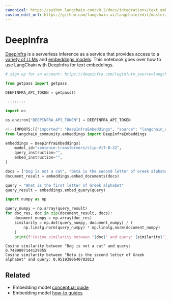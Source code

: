 ```yaml
---
canonical: https://python.langchain.com/v0.2/docs/integrations/text_embedding/deepinfra/
custom_edit_url: https://github.com/langchain-ai/langchain/edit/master/docs/docs/integrations/text_embedding/deepinfra.ipynb
---
```


# DeepInfra

[DeepInfra](https://deepinfra.com/?utm_source=langchain) is a serverless inference as a service that provides access to a [variety of LLMs](https://deepinfra.com/models?utm_source=langchain) and [embeddings models](https://deepinfra.com/models?type=embeddings&utm_source=langchain). This notebook goes over how to use LangChain with DeepInfra for text embeddings.


```python
# sign up for an account: https://deepinfra.com/login?utm_source=langchain

from getpass import getpass

DEEPINFRA_API_TOKEN = getpass()
```
```output
 ········
```

```python
import os

os.environ["DEEPINFRA_API_TOKEN"] = DEEPINFRA_API_TOKEN
```


```python
<!--IMPORTS:[{"imported": "DeepInfraEmbeddings", "source": "langchain_community.embeddings", "docs": "https://api.python.langchain.com/en/latest/embeddings/langchain_community.embeddings.deepinfra.DeepInfraEmbeddings.html", "title": "DeepInfra"}]-->
from langchain_community.embeddings import DeepInfraEmbeddings
```


```python
embeddings = DeepInfraEmbeddings(
    model_id="sentence-transformers/clip-ViT-B-32",
    query_instruction="",
    embed_instruction="",
)
```


```python
docs = ["Dog is not a cat", "Beta is the second letter of Greek alphabet"]
document_result = embeddings.embed_documents(docs)
```


```python
query = "What is the first letter of Greek alphabet"
query_result = embeddings.embed_query(query)
```


```python
import numpy as np

query_numpy = np.array(query_result)
for doc_res, doc in zip(document_result, docs):
    document_numpy = np.array(doc_res)
    similarity = np.dot(query_numpy, document_numpy) / (
        np.linalg.norm(query_numpy) * np.linalg.norm(document_numpy)
    )
    print(f'Cosine similarity between "{doc}" and query: {similarity}')
```
```output
Cosine similarity between "Dog is not a cat" and query: 0.7489097144129355
Cosine similarity between "Beta is the second letter of Greek alphabet" and query: 0.9519380640702013
```

## Related

- Embedding model [conceptual guide](/docs/concepts/#embedding-models)
- Embedding model [how-to guides](/docs/how_to/#embedding-models)